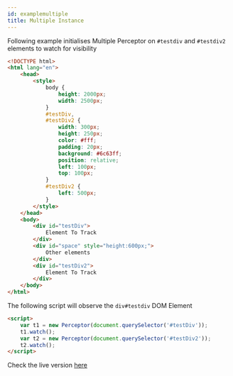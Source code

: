 ```yaml
---
id: examplemultiple
title: Multiple Instance
---
```


Following example initialises Multiple Perceptor on `#testdiv` and `#testdiv2` elements to watch for visibility

```html
<!DOCTYPE html>
<html lang="en">
	<head>
		<style>
			body {
				height: 2000px;
				width: 2500px;
			}
			#testDiv,
			#testDiv2 {
				width: 300px;
				height: 250px;
				color: #fff;
				padding: 20px;
				background: #6c63ff;
				position: relative;
				left: 100px;
				top: 100px;
			}
			#testDiv2 {
				left: 500px;
			}
		</style>
	</head>
	<body>
		<div id="testDiv">
			Element To Track
		</div>
		<div id="space" style="height:600px;">
			Other elements
		</div>
		<div id="testDiv2">
			Element To Track
		</div>
	</body>
</html>
```

The following script will observe the `div#testdiv` DOM Element

```html
<script>
	var t1 = new Perceptor(document.querySelector('#testDiv'));
	t1.watch();
	var t2 = new Perceptor(document.querySelector('#testDiv2'));
	t2.watch();
</script>
```

Check the live version [here](/sample/multiple)
